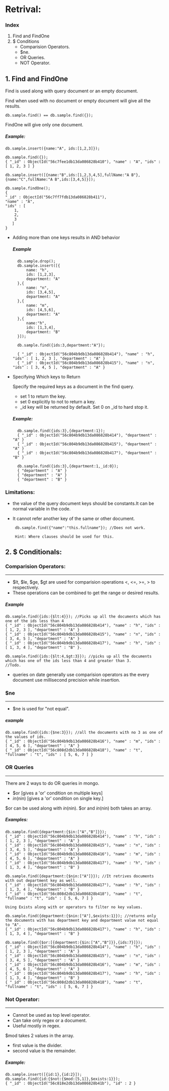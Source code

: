 # Retrival:

### Index
1. Find and FindOne
2. $ Conditions
    + Comparision Operators.
    + $ne.
    + OR Queries.
    + NOT Operator.



## 1. Find and FindOne

Find is used along with query document or an empty document.

Find when used with no document or empty document will give all the results.

    db.sample.find() == db.sample.find({});

FindOne will give only one document.

##### Example:

    db.sample.insert({name:"A", ids:[1,2,3]});

    db.sample.find({});
    { "_id" : ObjectId("56c7fee1db13da086828b410"), "name" : "A", "ids" : [ 1, 2, 3 ] }

    db.sample.insert([{name:"B",ids:[1,2,3,4,5],fullName:"A B"},{name:"C",fullName:"A B",ids:[3,4,5]}]);

    db.sample.findOne();
    {
    "_id" : ObjectId("56c7ff7fdb13da086828b411"),
    "name" : "A",
    "ids" : [
        1,
        2,
        3
       ]
    }

+ Adding more than one keys results in AND behavior

    ##### Example
        db.sample.drop();
        db.sample.insert([{
            name: "h",
            ids: [1,2,3],
            department: "A"
        },{
            name: "n",
            ids: [3,4,5],
            department: "A"
        },{
            name: "m",
            ids: [4,5,6],
            department: "A"
        },{
            name:"h",
            ids: [1,3,4],
            department: "B"
        }]);

        db.sample.find({ids:3,department:"A"});

        { "_id" : ObjectId("56c804b9db13da086828b414"), "name" : "h", "ids" : [ 1, 2, 3 ], "department" : "A" }
        { "_id" : ObjectId("56c804b9db13da086828b415"), "name" : "n", "ids" : [ 3, 4, 5 ], "department" : "A" }

+ Specifying Which keys to Return

    Specify the required keys as a document in the find query.
    + set 1 to return the key.
    + set 0 explicitly to not to return a key.
    + _id key will be returned by default. Set 0 on _id to hard stop it.

    ##### Example:
        db.sample.find({ids:3},{department:1});
        { "_id" : ObjectId("56c804b9db13da086828b414"), "department" : "A" }
        { "_id" : ObjectId("56c804b9db13da086828b415"), "department" : "A" }
        { "_id" : ObjectId("56c804b9db13da086828b417"), "department" : "B" }

        db.sample.find({ids:3},{department:1,_id:0});
        { "department" : "A" }
        { "department" : "A" }
        { "department" : "B" }

### Limitations:

+ the value of the query document keys should be constants.It can be normal variable in the code.
+  It cannot refer another key of the same or other document.

        db.sample.find({"name":"this.fullname"}); //Does not work.

        Hint: Where clauses should be used for this.

## 2. $ Conditionals:

### Comparision Operators:
----------

+ $lt, $le, $ge, $gt are used for comparision operations <, <=, >=, > to respectively.
+ These operations can be combined to get the range or desired results.

##### Example
    db.sample.find({ids:{$lt:4}}); //Picks up all the documents which has one of the ids less than 4
    { "_id" : ObjectId("56c804b9db13da086828b414"), "name" : "h", "ids" : [ 1, 2, 3 ], "department" : "A" }
    { "_id" : ObjectId("56c804b9db13da086828b415"), "name" : "n", "ids" : [ 3, 4, 5 ], "department" : "A" }
    { "_id" : ObjectId("56c804b9db13da086828b417"), "name" : "h", "ids" : [ 1, 3, 4 ], "department" : "B" }.

    db.sample.find({ids:{$lt:4,$gt:3}}); //picks up all the documents which has one of the ids less than 4 and greater than 3.
    //Todo.


+ queries on date generally use comparision operators as the every document use millisecond precision while insertion.

### $ne
 ----------------
 + $ne is used for "not equal".
 ##### example
    db.sample.find({ids:{$ne:3}}); //all the documents with no 3 as one of the values of ids.
    { "_id" : ObjectId("56c804b9db13da086828b416"), "name" : "m", "ids" : [ 4, 5, 6 ], "department" : "A" }
    { "_id" : ObjectId("56c808d2db13da086828b418"), "name" : "t", "fullname" : "t", "ids" : [ 5, 6, 7 ] }

### OR Queries
--------------
There are 2 ways to do OR queries in mongo.
+ $or  [gives a 'or' condition on multiple keys]
+ $in($nin)  [gives a 'or' condition on single key.]

$or can be used along with $in($nin).
$or and $in($nin) both takes an array.

##### Examples:
    db.sample.find({department:{$in:["A","B"]}});
    { "_id" : ObjectId("56c804b9db13da086828b414"), "name" : "h", "ids" : [ 1, 2, 3 ], "department" : "A" }
    { "_id" : ObjectId("56c804b9db13da086828b415"), "name" : "n", "ids" : [ 3, 4, 5 ], "department" : "A" }
    { "_id" : ObjectId("56c804b9db13da086828b416"), "name" : "m", "ids" : [ 4, 5, 6 ], "department" : "A" }
    { "_id" : ObjectId("56c804b9db13da086828b417"), "name" : "h", "ids" : [ 1, 3, 4 ], "department" : "B" }

    db.sample.find({department:{$nin:["A"]}}); //It retrives documents with out department key as well.
    { "_id" : ObjectId("56c804b9db13da086828b417"), "name" : "h", "ids" : [ 1, 3, 4 ], "department" : "B" }
    { "_id" : ObjectId("56c808d2db13da086828b418"), "name" : "t", "fullname" : "t", "ids" : [ 5, 6, 7 ] }

    Using Exists along with or operators to filter no key values.

    db.sample.find({department:{$nin:["A"],$exists:1}}); //returns only the documents with has department key and department value not equal to "A".
    { "_id" : ObjectId("56c804b9db13da086828b417"), "name" : "h", "ids" : [ 1, 3, 4 ], "department" : "B" }

    db.sample.find({$or:[{department:{$in:["A","B"]}},{ids:7}]});
    { "_id" : ObjectId("56c804b9db13da086828b414"), "name" : "h", "ids" : [ 1, 2, 3 ], "department" : "A" }
    { "_id" : ObjectId("56c804b9db13da086828b415"), "name" : "n", "ids" : [ 3, 4, 5 ], "department" : "A" }
    { "_id" : ObjectId("56c804b9db13da086828b416"), "name" : "m", "ids" : [ 4, 5, 6 ], "department" : "A" }
    { "_id" : ObjectId("56c804b9db13da086828b417"), "name" : "h", "ids" : [ 1, 3, 4 ], "department" : "B" }
    { "_id" : ObjectId("56c808d2db13da086828b418"), "name" : "t", "fullname" : "t", "ids" : [ 5, 6, 7 ] }

### Not Operator:
-----------
+ Cannot be used as top level operator.
+ Can take only regex or a document.
+ Useful mostly in regex.

$mod takes 2 values in the array.
   + first value is the divider.
   + second value is the remainder.
##### Example:
    db.sample.insert([{id:1},{id:2}]);
    db.sample.find({id:{$not:{$mod:[5,1]},$exists:1}});
    { "_id" : ObjectId("56c818e2db13da086828b41b"), "id" : 2 }
